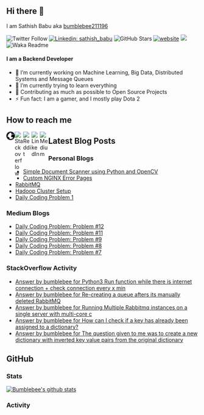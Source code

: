 ## Hi there 👋

I am Sathish Babu aka [bumblebee211196][website]

![Twitter Follow](https://img.shields.io/twitter/follow/bumblebee2196?label=Follow)
[![Linkedin: sathish_babu](https://img.shields.io/badge/-SathishBabu-blue?style=flat-square&logo=Linkedin&logoColor=white&link=https://www.linkedin.com/in/sathish-babu-subramaniam-815909120/)](https://www.linkedin.com/in/sathish-babu-subramaniam-815909120/)
![GitHub Stars](https://img.shields.io/github/stars/bumblebee211196?style=social)
[![website](https://img.shields.io/badge/Website-46a2f1.svg?&style=flat-square&logo=Google-Chrome&logoColor=white&link=https://bumblebee2196.netlify.app/)](https://bumblebee2196.netlify.app/)
![](https://visitor-badge.glitch.me/badge?page_id=bumblebee211196.bumblebee211196)
![Waka Readme](https://github.com/anmol098/anmol098/workflows/Waka%20Readme/badge.svg)

#### I am a Backend Developer

- 🔭 I’m currently working on Machine Learning, Big Data, Distributed Systems and Message Queues
- 🌱 I’m currently trying to learn everything
- 🥅 Contributing as much as possible to Open Source Projects
- ⚡ Fun fact: I am a gamer, and I mostly play Dota 2

## How to reach me

[<img align="left" alt="https://bumblebee2196.netlify.app/" width="22px" src="https://raw.githubusercontent.com/iconic/open-iconic/master/svg/globe.svg" />][website]
[<img align="left" alt="Stackoverflow" width="22px" src="https://cdn.jsdelivr.net/npm/simple-icons@v3/icons/stackoverflow.svg" />][stackoverflow]
[<img align="left" alt="Reddit" width="22px" src="https://cdn.jsdelivr.net/npm/simple-icons@v3/icons/reddit.svg" />][reddit]
[<img align="left" alt="LinkedIn" width="22px" src="https://cdn.jsdelivr.net/npm/simple-icons@v3/icons/linkedin.svg" />][linkedin]
[<img align="left" alt="Medium" width="22px" src="https://cdn.jsdelivr.net/npm/simple-icons@v3/icons/medium.svg" />][medium]

## Latest Blog Posts

### Personal Blogs
<!-- BLOG:START -->
- [Simple Document Scanner using Python and OpenCV](https://bumblebee2196.netlify.app/simple-document-scanner/)
- [Custom NGINX Error Pages](https://bumblebee2196.netlify.app/custom-nginx-error-pages/)
- [RabbitMQ](https://bumblebee2196.netlify.app/rabbitmq/)
- [Hadoop Cluster Setup](https://bumblebee2196.netlify.app/hadoop-cluster-setup/)
- [Daily Coding Problem 1](https://bumblebee2196.netlify.app/daily-coding-problem-1/)
<!-- BLOG:END -->

### Medium Blogs
<!-- MEDIUM:START -->
- [Daily Coding Problem: Problem #12](https://medium.com/dev-genius/daily-coding-problem-problem-12-8056960a3b61?source=rss-1aaaf8ec0f1d------2)
- [Daily Coding Problem: Problem #11](https://medium.com/dev-genius/daily-coding-problem-problem-11-3452b3a63ddb?source=rss-1aaaf8ec0f1d------2)
- [Daily Coding Problem: Problem #9](https://medium.com/dev-genius/daily-coding-problem-problem-9-b5fcb2f564b6?source=rss-1aaaf8ec0f1d------2)
- [Daily Coding Problem: Problem #8](https://medium.com/dev-genius/daily-coding-problem-problem-8-ec735fee5471?source=rss-1aaaf8ec0f1d------2)
- [Daily Coding Problem: Problem #7](https://medium.com/dev-genius/daily-coding-problem-problem-7-d2dc3bbf7c30?source=rss-1aaaf8ec0f1d------2)
<!-- MEDIUM:END -->

### StackOverflow Activity
<!-- STACKOVERFLOW:START -->
- [Answer by bumblebee for Python3 Run function while there is internet connection + check connection every x min](https://stackoverflow.com/questions/64237016/python3-run-function-while-there-is-internet-connection-check-connection-every/64238337#64238337)
- [Answer by bumblebee for Re-creating a queue afters its manually deleted RabbitMQ](https://stackoverflow.com/questions/62823785/re-creating-a-queue-afters-its-manually-deleted-rabbitmq/62828236#62828236)
- [Answer by bumblebee for Running Multiple Rabbitmq instances on a single server with multi-core c](https://stackoverflow.com/questions/62674403/running-multiple-rabbitmq-instances-on-a-single-server-with-multi-core-c/62708404#62708404)
- [Answer by bumblebee for How can I check if a key has already been assigned to a dictionary?](https://stackoverflow.com/questions/62317448/how-can-i-check-if-a-key-has-already-been-assigned-to-a-dictionary/62317515#62317515)
- [Answer by bumblebee for The question given to me was to create a new dictionary with inverted key value pairs from the original dictionary](https://stackoverflow.com/questions/62295474/the-question-given-to-me-was-to-create-a-new-dictionary-with-inverted-key-value/62295702#62295702)
<!-- STACKOVERFLOW:END -->

## GitHub

### Stats
[![Bumblebee's github stats](https://github-readme-stats.vercel.app/api?username=bumblebee211196&show_icons=true)](https://github.com/anuraghazra/github-readme-stats)

### Activity
<!-- START_SECTION:activity -->
<!-- END_SECTION:activity -->


[website]: https://bumblebee2196.netlify.app/
[stackoverflow]: https://stackoverflow.com/users/6506040/bumblebee?tab=profile
[reddit]: https://www.reddit.com/user/bumblebee2196
[linkedin]: https://www.linkedin.com/in/sathish-babu-subramaniam-815909120/
[medium]: https://medium.com/@sathishbabu96n
